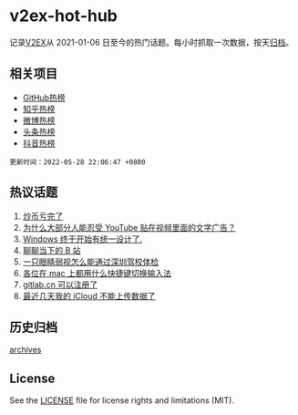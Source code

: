 # v2ex-hot-hub

 记录[V2EX](https://www.v2ex.com/)从 2021-01-06 日至今的热门话题。每小时抓取一次数据，按天[归档](archives)。
 
 ## 相关项目

- [GitHub热榜](https://github.com/snaildev/github-hot-hub)
- [知乎热榜](https://github.com/snaildev/zhihu-hot-hub)
- [微博热榜](https://github.com/snaildev/weibo-hot-hub)
- [头条热榜](https://github.com/snaildev/toutiao-hot-hub)
- [抖音热榜](https://github.com/snaildev/douyin-hot-hub)


 `更新时间：2022-05-28 22:06:47 +0800`

## 热议话题

1. [炒币亏完了](https://www.v2ex.com/t/855759)
1. [为什么大部分人能忍受 YouTube 贴在视频里面的文字广告？](https://www.v2ex.com/t/855789)
1. [Windows 终于开始有统一设计了.](https://www.v2ex.com/t/855808)
1. [聊聊当下的 B 站](https://www.v2ex.com/t/855846)
1. [一只眼睛弱视怎么能通过深圳驾校体检](https://www.v2ex.com/t/855788)
1. [各位在 mac 上都用什么快捷键切换输入法](https://www.v2ex.com/t/855779)
1. [gitlab.cn 可以注册了](https://www.v2ex.com/t/855804)
1. [最近几天我的 iCloud 不能上传数据了](https://www.v2ex.com/t/855822)

## 历史归档

[archives](archives)

## License

See the [LICENSE](LICENSE) file for license rights and limitations (MIT).
